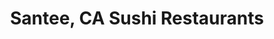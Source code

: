---
layout: city
title: Santee, CA Sushi Restaurants
permalink: /california/santee/
stateAbbr: CA
stateName: California
cityName: Santee
---
